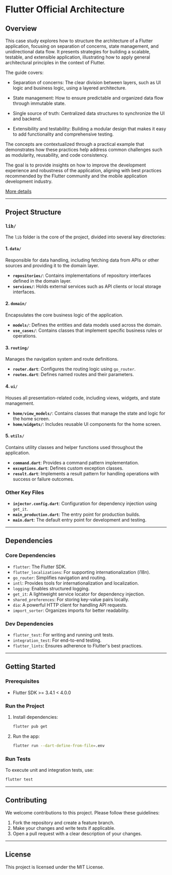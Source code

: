 # Flutter Official Architecture

## Overview
This case study explores how to structure the architecture of a Flutter application, focusing on separation of concerns, state management, and unidirectional data flow. It presents strategies for building a scalable, testable, and extensible application, illustrating how to apply general architectural principles in the context of Flutter.

The guide covers:

- Separation of concerns: The clear division between layers, such as UI logic and business logic, using a layered architecture.

- State management: How to ensure predictable and organized data flow through immutable state.

- Single source of truth: Centralized data structures to synchronize the UI and backend.

- Extensibility and testability: Building a modular design that makes it easy to add functionality and comprehensive testing.

The concepts are contextualized through a practical example that demonstrates how these practices help address common challenges such as modularity, reusability, and code consistency.

The goal is to provide insights on how to improve the development experience and robustness of the application, aligning with best practices recommended by the Flutter community and the mobile application development industry.

[More details](https://docs.flutter.dev/app-architecture/case-study)

---

## Project Structure

### `lib/`
The `lib` folder is the core of the project, divided into several key directories:

#### 1. `data/`
Responsible for data handling, including fetching data from APIs or other sources and providing it to the domain layer.

- **`repositories/`**: Contains implementations of repository interfaces defined in the domain layer.
- **`services/`**: Holds external services such as API clients or local storage interfaces.

#### 2. `domain/`
Encapsulates the core business logic of the application.

- **`models/`**: Defines the entities and data models used across the domain.
- **`use_cases/`**: Contains classes that implement specific business rules or operations.

#### 3. `routing/`
Manages the navigation system and route definitions.

- **`router.dart`**: Configures the routing logic using `go_router`.
- **`routes.dart`**: Defines named routes and their parameters.

#### 4. `ui/`
Houses all presentation-related code, including views, widgets, and state management.

- **`home/view_models/`**: Contains classes that manage the state and logic for the home screen.
- **`home/widgets/`**: Includes reusable UI components for the home screen.

#### 5. `utils/`
Contains utility classes and helper functions used throughout the application.

- **`command.dart`**: Provides a command pattern implementation.
- **`exceptions.dart`**: Defines custom exception classes.
- **`result.dart`**: Implements a result pattern for handling operations with success or failure outcomes.

### Other Key Files

- **`injector.config.dart`**: Configuration for dependency injection using `get_it`.
- **`main_production.dart`**: The entry point for production builds.
- **`main.dart`**: The default entry point for development and testing.

---

## Dependencies

### Core Dependencies
- `flutter`: The Flutter SDK.
- `flutter_localizations`: For supporting internationalization (i18n).
- `go_router`: Simplifies navigation and routing.
- `intl`: Provides tools for internationalization and localization.
- `logging`: Enables structured logging.
- `get_it`: A lightweight service locator for dependency injection.
- `shared_preferences`: For storing key-value pairs locally.
- `dio`: A powerful HTTP client for handling API requests.
- `import_sorter`: Organizes imports for better readability.

### Dev Dependencies
- `flutter_test`: For writing and running unit tests.
- `integration_test`: For end-to-end testing.
- `flutter_lints`: Ensures adherence to Flutter's best practices.

---

## Getting Started

### Prerequisites
- Flutter SDK >= 3.4.1 < 4.0.0

### Run the Project
1. Install dependencies:
   ```bash
   flutter pub get
   ```
2. Run the app:
   ```bash
   flutter run --dart-define-from-file=.env
   ```

### Run Tests
To execute unit and integration tests, use:
```bash
flutter test
```

---

## Contributing
We welcome contributions to this project. Please follow these guidelines:
1. Fork the repository and create a feature branch.
2. Make your changes and write tests if applicable.
3. Open a pull request with a clear description of your changes.

---

## License
This project is licensed under the MIT License.

